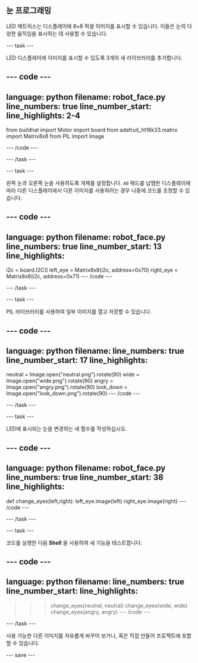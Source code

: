 ## 눈 프로그래밍

LED 매트릭스는 디스플레이에 8×8 픽셀 이미지를 표시할 수 있습니다. 이들은 눈의 다양한 움직임을 표시하는 데 사용할 수 있습니다.

--- task ---

LED 디스플레이에 이미지를 표시할 수 있도록 3개의 새 라이브러리를 추가합니다.

--- code ---
---
language: python filename: robot_face.py line_numbers: true line_number_start:
line_highlights: 2-4
---
from buildhat import Motor import board from adafruit_ht16k33.matrix import Matrix8x8 from PIL import Image

--- /code ---

--- /task ---

--- task ---

왼쪽 눈과 오른쪽 눈을 사용하도록 개체를 설정합니다. `A0` 패드를 납땜한 디스플레이에 따라 다른 디스플레이에서 다른 이미지를 사용하려는 경우 나중에 코드를 조정할 수 있습니다.

--- code ---
---
language: python filename: robot_face.py line_numbers: true line_number_start: 13
line_highlights:
---

i2c = board.I2C() left_eye = Matrix8x8(i2c, address=0x70) right_eye = Matrix8x8(i2c, address=0x71) --- /code ---

--- /task ---

--- task ---

PIL 라이브러리를 사용하여 일부 이미지를 열고 저장할 수 있습니다.

--- code ---
---
language: python filename: line_numbers: true line_number_start: 17
line_highlights:
---

neutral = Image.open("neutral.png").rotate(90) wide = Image.open("wide.png").rotate(90) angry = Image.open("angry.png").rotate(90) look_down = Image.open("look_down.png").rotate(90) --- /code ---

--- /task ---

--- task ---

LED에 표시되는 눈을 변경하는 새 함수를 작성하십시오.

--- code ---
---
language: python filename: robot_face.py line_numbers: true line_number_start: 38
line_highlights:
---
def change_eyes(left,right): left_eye.image(left) right_eye.image(right) --- /code ---

--- /task ---

--- task ---

코드를 실행한 다음 **Shell** 을 사용하여 새 기능을 테스트합니다.

--- code ---
---
language: python filename: line_numbers: true line_number_start:
line_highlights:
---
> > > change_eyes(neutral, neutral) change_eyes(wide, wide) change_eyes(angry, angry) --- /code ---

--- /task ---

사용 가능한 다른 이미지를 자유롭게 바꾸어 보거나, 혹은 직접 만들어 프로젝트에 포함할 수 있습니다.

--- save ---
